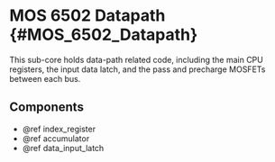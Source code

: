 # MOS 6502 Datapath {#MOS_6502_Datapath}

This sub-core holds data-path related code, including the main CPU registers,
the input data latch, and the pass and precharge MOSFETs between each bus.

## Components

- @ref index_register
- @ref accumulator
- @ref data_input_latch
